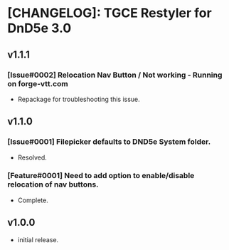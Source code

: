 # [CHANGELOG]: TGCE Restyler for DnD5e 3.0
## v1.1.1
### [Issue#0002] Relocation Nav Button / Not working - Running on forge-vtt.com
- Repackage for troubleshooting this issue. 

## v1.1.0
### [Issue#0001] Filepicker defaults to DND5e System folder. 
- Resolved.
  
### [Feature#0001] Need to add option to enable/disable relocation of nav buttons.
- Complete. 

## v1.0.0
- initial release.
